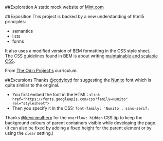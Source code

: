 ##Exploration
A static mock website of [Mint.com](https://wwws.mint.com/login.event?task=S)

##Exposition
This project is backed by a new understanding of html5 principles:
- semantics
- lists
- forms

It also uses a modified version of BEM formatting in the CSS style sheet. The CSS guidelines found in BEM is about writing [maintainable and scalable CSS](http://cssguidelin.es/#bem-like-naming).

From [The Odin Project's](http://www.theodinproject.com/html5-and-css3/html-forms) curriculum.

##Excursions
Thanks [@codyloyd](https://github.com/codyloyd) for suggesting the [Nunito](https://fonts.google.com/specimen/Nunito?selection.family=Nunito) font which is quite similar to the original.
- You first embed the font in the HTML: `<link href="https://fonts.googleapis.com/css?family=Nunito" rel="stylesheet"> `
- Then you specify it in the CSS: `font-family: 'Nunito', sans-serif;`

Thanks [@kevinmulhern](https://github.com/KevinMulhern) for the `overflow: hidden` CSS tip to keep the background colours of parent containers visible while developing the page. (It can also be fixed by adding a fixed height for the parent element or by using the `clear` setting.)